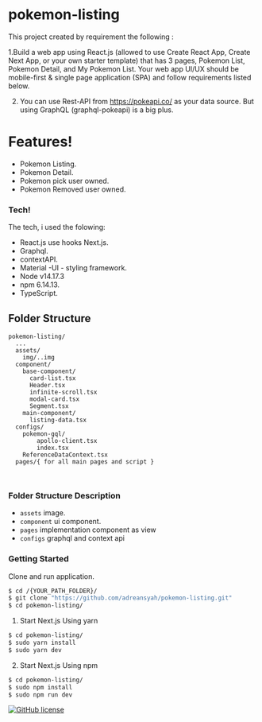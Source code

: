 # pokemon-listing

<!-- ## crrencies Demo
![Alt text](/src/images/isimg.gif)
 -->

This project created by requirement the following :

1.Build a web app using React.js (allowed to use Create React App, Create Next
App, or your own starter template) that has 3 pages, Pokemon List, Pokemon
Detail, and My Pokemon List. Your web app UI/UX should be mobile-first &
single page application (SPA) and follow requirements listed below.

2. You can use Rest-API from https://pokeapi.co/ as your data source. But using
GraphQL (graphql-pokeapi) is a big plus.

# Features!

- Pokemon Listing.
- Pokemon Detail.
- Pokemon pick user owned.
- Pokemon Removed user owned.

### Tech!

The tech, i used the folowing:

- React.js use hooks Next.js.
- Graphql.
- contextAPI.
- Material -UI - styling framework.
- Node v14.17.3
- npm 6.14.13.
- TypeScript.

## Folder Structure

```
pokemon-listing/
  ...
  assets/
    img/..img
  component/
    base-component/
      card-list.tsx
      Header.tsx
      infinite-scroll.tsx
      modal-card.tsx
      Segment.tsx
    main-component/
      listing-data.tsx
  configs/
    pokemon-gql/
        apollo-client.tsx
        index.tsx
    ReferenceDataContext.tsx
  pages/{ for all main pages and script }
    
   
```

### Folder Structure Description

- `assets` image.
- `component` ui component.
- `pages` implementation component as view
- `configs` graphql and context api

### Getting Started

Clone and run application.

```sh
$ cd /{YOUR_PATH_FOLDER}/
$ git clone "https://github.com/adreansyah/pokemon-listing.git"
$ cd pokemon-listing/
```

1. Start Next.js Using yarn

```sh
$ cd pokemon-listing/
$ sudo yarn install
$ sudo yarn dev
```

2. Start Next.js Using npm

```sh
$ cd pokemon-listing/
$ sudo npm install
$ sudo npm run dev
```

[![GitHub license](https://img.shields.io/badge/license-MIT-blue.svg?style=flat-square)](https://github.com/adreansyah/pokemon-listing)
